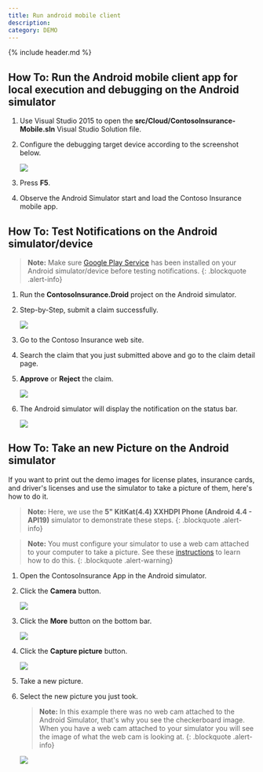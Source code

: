 ```yaml
---
title: Run android mobile client
description:
category: DEMO
---
```


{% include header.md %}

## How To: Run the Android mobile client app for local execution and debugging on the Android simulator

1. Use Visual Studio 2015 to open the **src/Cloud/ContosoInsurance-Mobile.sln** Visual Studio Solution file.
   
2. Configure the debugging target device according to the screenshot below.

   ![]({{site.baseurl}}/img/deployment/VS-Android-Deployment-Settings.png)
3. Press **F5**.
4. Observe the Android Simulator start and load the Contoso Insurance mobile app.

## How To: Test Notifications on the Android simulator/device

> **Note:** Make sure [Google Play Service](https://play.google.com/store/apps/details?id=com.google.android.gms&hl=en "Google Play Service") has been installed on your Android simulator/device before testing notifications.
{: .blockquote .alert-info}

1. Run the **ContosoInsurance.Droid** project on the Android simulator.
2. Step-by-Step, submit a claim successfully.

	![]({{site.baseurl}}/img/deployment/Android-submit-a-claim.png)

3. Go to the Contoso Insurance web site.
4. Search the claim that you just submitted above and go to the claim detail page.
5. **Approve** or **Reject** the claim.

	![]({{site.baseurl}}/img/deployment/approve-a-claim.png)	

6. The Android simulator will display the notification on the status bar.

    ![]({{site.baseurl}}/img/deployment/android-display-notification.png)

## How To: Take an new Picture on the Android simulator

If you want to print out the demo images for license plates, insurance cards, and driver's licenses and use the simulator to take a picture of them, here's how to do it.

>**Note:** Here, we use the **5" KitKat(4.4) XXHDPI Phone (Android 4.4 - API19)** simulator to demonstrate these steps.
{: .blockquote .alert-info}

>**Note:** You must configure your simulator to use a web cam attached to your computer to take a picture.  See these [instructions](https://developer.android.com/studio/run/managing-avds.html) to learn how to do this.
{: .blockquote .alert-warning}

1. Open the ContosoInsurance App in the Android simulator.

2. Click the **Camera** button.

	![]({{site.baseurl}}/img/deployment/Android-camerabuttonClick.png)

3. Click the **More** button on the bottom bar.

	![]({{site.baseurl}}/img/deployment/Android-galleryClickMenu.png)

4. Click the **Capture picture** button.

	![]({{site.baseurl}}/img/deployment/Android-galleryClickCapturePicture.png)

5. Take a new picture.

6. Select the new picture you just took.

	>**Note:** In this example there was no web cam attached to the Android Simulator, that's why you see the checkerboard image.  When you have a web cam attached to your simulator you will see the image of what the web cam is looking at.
	{: .blockquote .alert-info}

	![]({{site.baseurl}}/img/deployment/Android-gallerySelectPicture.png)